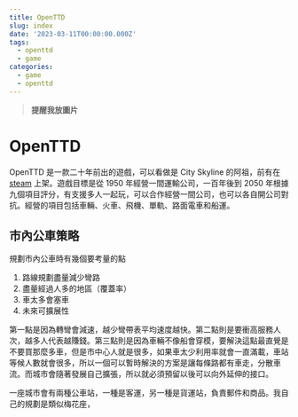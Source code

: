 ```yaml
---
title: OpenTTD
slug: index
date: '2023-03-11T00:00:00.000Z'
tags:
  - openttd
  - game
categories:
  - game
  - openttd
---
```


> **提醒我放圖片**

# OpenTTD

OpenTTD 是一款二十年前出的遊戲，可以看做是 City Skyline 的阿祖，前有在 [steam](https://store.steampowered.com/app/1536610/OpenTTD/) 上架。遊戲目標是從 1950 年經營一間運輸公司，一百年後到 2050 年根據九個項目評分，有支援多人一起玩，可以合作經營一間公司，也可以各自開公司對抗。經營的項目包括車輛、火車、飛機、單軌、路面電車和船運。

## 市內公車策略

規劃市內公車時有幾個要考量的點

1. 路線規劃盡量減少彎路
2. 盡量經過人多的地區（覆蓋率）
3. 車太多會塞車
4. 未來可擴展性

第一點是因為轉彎會減速，越少彎帶表平均速度越快。第二點則是要衝高服務人次，越多人代表越賺錢。第三點則是因為車輛不像船會穿模，要解決這點最直覺是不要買那麼多車，但是市中心人就是很多，如果車太少利用率就會一直滿載，車站等候人數就會很多，所以一個可以暫時解決的方案是讓每條路都有車走，分散車流。而城市會隨著發展自己擴張，所以就必須預留以後可以向外延伸的接口。

一座城市會有兩種公車站，一種是客運，另一種是貨運站，負責郵件和商品。我自己的規劃是類似梅花座，


